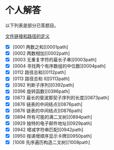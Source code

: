 # 个人解答

以下列表是部分已答题目。

[文件链接和路径的定义](../link_path.md ':include')


- [x] [0001 两数之和][0001path]
- [x] [0002 两数相加][0002path]
- [x] [0003 无重复字符的最长子串][0003path]
- [x] [0004 寻找两个有序数组的中位数][0004path]
- [x] [0112 路径总和][0112path]
- [x] [0113 路径总和 II][0113path]
- [x] [0392 判断子序列][0392path]
- [x] [0396 旋转函数][0396path]
- [x] [0873 最长的斐波那契子序列的长度][0873path]
- [x] [0876 链表的中间结点][0876path]
- [x] [0876 链表的中间结点][0876path]  
- [x] [0894 所有可能的满二叉树][0894path]
- [x] [0929 独特的电子邮件地址][0929path]
- [x] [0942 增减字符串匹配][0942path]
- [x] [0950 按递增顺序显示卡牌][0950path]
- [x] [1008 先序遍历构造二叉树][1008path]